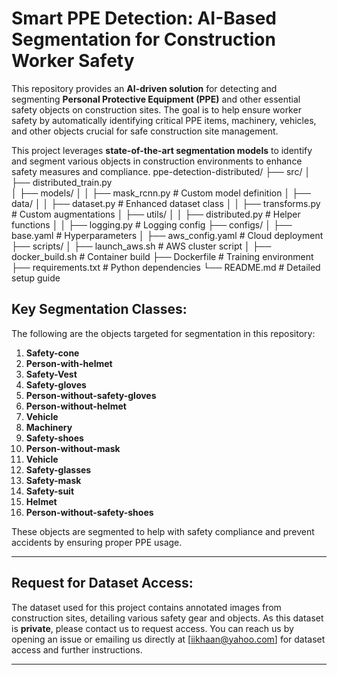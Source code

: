 # Smart PPE Detection: AI-Based Segmentation for Construction Worker Safety

This repository provides an **AI-driven solution** for detecting and segmenting **Personal Protective Equipment (PPE)** and other essential safety objects on construction sites. The goal is to help ensure worker safety by automatically identifying critical PPE items, machinery, vehicles, and other objects crucial for safe construction site management.

This project leverages **state-of-the-art segmentation models** to identify and segment various objects in construction environments to enhance safety measures and compliance.
ppe-detection-distributed/
├── src/
│   ├── distributed_train.py      
│   ├── models/
│   │   ├── mask_rcnn.py          # Custom model definition
│   ├── data/
│   │   ├── dataset.py            # Enhanced dataset class
│   │   ├── transforms.py         # Custom augmentations
│   ├── utils/
│   │   ├── distributed.py        # Helper functions
│   │   ├── logging.py             # Logging config
├── configs/
│   ├── base.yaml                 # Hyperparameters
│   ├── aws_config.yaml           # Cloud deployment
├── scripts/
│   ├── launch_aws.sh             # AWS cluster script
│   ├── docker_build.sh           # Container build
├── Dockerfile                    # Training environment
├── requirements.txt              # Python dependencies
└── README.md                     # Detailed setup guide


## Key Segmentation Classes:
The following are the objects targeted for segmentation in this repository:

1. **Safety-cone**
2. **Person-with-helmet**
3. **Safety-Vest**
4. **Safety-gloves**
5. **Person-without-safety-gloves**
6. **Person-without-helmet**
7. **Vehicle**
8. **Machinery**
9. **Safety-shoes**
10. **Person-without-mask**
11. **Vehicle**
12. **Safety-glasses**
13. **Safety-mask**
14. **Safety-suit**
15. **Helmet**
16. **Person-without-safety-shoes**

These objects are segmented to help with safety compliance and prevent accidents by ensuring proper PPE usage.

---

## Request for Dataset Access:

The dataset used for this project contains annotated images from construction sites, detailing various safety gear and objects. As this dataset is **private**, please contact us to request access. You can reach us by opening an issue or emailing us directly at [iikhaan@yahoo.com] for dataset access and further instructions.

---
